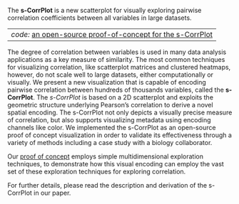The **s-CorrPlot** is a new scatterplot for visually exploring pairwise correlation coefficients between all variables in large datasets.

|      |
| ---: |
| *code:* [an open-source proof-of-concept for the s-CorrPlot](http://mckennapsean.github.io/scorrplot/) |

The degree of correlation between variables is used in many data analysis applications as a key measure of similarity. The most common techniques for visualizing correlation, like scatterplot matrices and clustered heatmaps, however, do not scale well to large datasets, either computationally or visually. We present a new visualization that is capable of encoding pairwise correlation between hundreds of thousands variables, called the **s-CorrPlot**. The *s-CorrPlot* is based on a 2D scatterplot and exploits the geometric structure underlying Pearson’s correlation to derive a novel spatial encoding. The s-CorrPlot not only depicts a visually precise measure of correlation, but also supports visualizing metadata using encoding channels like color. We implemented the s-CorrPlot as an open-source proof of concept visualization in order to validate its effectiveness through a variety of methods including a case study with a biology collaborator.

Our [proof of concept](http://mckennapsean.github.io/scorrplot/) employs simple multidimensional exploration techniques, to demonstrate how this visual encoding can employ the vast set of these exploration techniques for exploring correlation.

For further details, please read the description and derivation of the s-CorrPlot in our paper.

